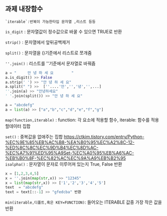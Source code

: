 ## 과제 내장함수    

    `iterable`:반복이 가능한타입 문자열 ,리스트 등등
`is_digit` : 문자열값이 정수값으로 바꿀 수 있으면 TRUE로 반환

`strip()` : 문자열에서 앞뒤공백제거 

`split()` : 문자열을 ()기준에서 리스트로 쪼개줌 

`''.join()` : 리스트를 ''기준에서 문자열로 바꿔줌

```python
a = "     안 녕 하 세 요        "
a.is_digit() >> False
a.strip(' ') >> "안 녕 하 세 요"
a.split(" ") >>  [''....'안','','녕','',...]
''.join(a) >> "안녕하세요"
' '.join(split()) >> "안 녕 하 세 요"

a = "abcdefg"
a = list(a) >> ["a","b","c","d","e","f","g"]
```
`map(function,iterable)` : function: 각 요소에 적용할 함수,  iterable: 함수를 적용할데이터 집합 
    
`set()` : 중복값을 없애주는 집합 https://ctkim.tistory.com/entry/Python-%EC%9E%85%EB%AC%B8-%EA%B0%95%EC%A2%8C-12-%ED%8C%8C%EC%9D%B4%EC%8D%AC-%EC%A7%91%ED%95%A9Set-%EC%A0%95%EB%A6%AC-%EB%B0%8F-%EC%82%AC%EC%9A%A9%EB%B2%95     
`isalpha()` : 문자열이 문자로 이루어져 있는지 True, False 반환 

```python
x = [1,2,3,4,5] 
x = ''.join(map(str,x)) >> "12345"
x = list(map(str,x)) >> ['1','2','3','4','5']
text  = "abcdefg"
text = text[::-1] >> "gfedcba" 반환 
```
`min(iterable,디폴트,혹은 KEY=FUNCTION)`: 들어오는 ITERABLE 값중 가장 작은 값을 반환 